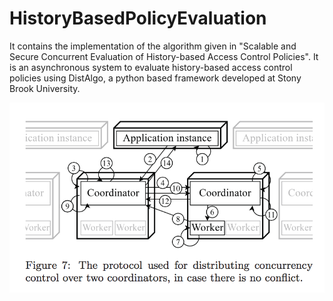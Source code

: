 # HistoryBasedPolicyEvaluation
It contains the implementation of the algorithm given in "Scalable and Secure Concurrent Evaluation of History-based Access Control Policies". It is an asynchronous system to evaluate history-based access control policies using DistAlgo, a python based framework developed at Stony Brook University.

![Alt text](FromPaper.png?raw=true "Optional Title")
